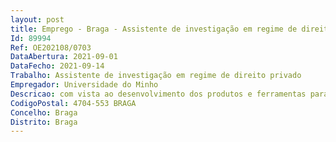 ```yaml
--- 
layout: post
title: Emprego - Braga - Assistente de investigação em regime de direito privado
Id: 89994
Ref: OE202108/0703
DataAbertura: 2021-09-01
DataFecho: 2021-09-14
Trabalho: Assistente de investigação em regime de direito privado
Empregador: Universidade do Minho
Descricao: com vista ao desenvolvimento dos produtos e ferramentas para produção dos sistemas HMI.
CodigoPostal: 4704-553 BRAGA
Concelho: Braga
Distrito: Braga
--- 
```

